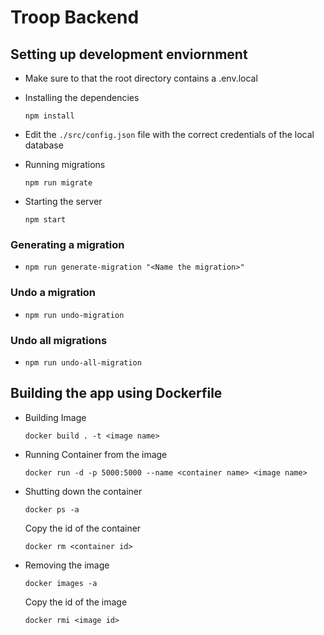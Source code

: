 # Troop Backend

## Setting up development enviornment

- Make sure to that the root directory contains a .env.local

- Installing the dependencies

  `npm install`

- Edit the `./src/config.json` file with the correct credentials of the local database

- Running migrations

  `npm run migrate`

- Starting the server

  `npm start`

### Generating a migration

- `npm run generate-migration "<Name the migration>"`

### Undo a migration

- `npm run undo-migration`

### Undo all migrations

- `npm run undo-all-migration`

## Building the app using Dockerfile

- Building Image

  `docker build . -t <image name>`

- Running Container from the image

  `docker run -d -p 5000:5000 --name <container name> <image name>`

- Shutting down the container

  `docker ps -a`

  Copy the id of the container

  `docker rm <container id>`

- Removing the image

  `docker images -a`

  Copy the id of the image

  `docker rmi <image id>`
